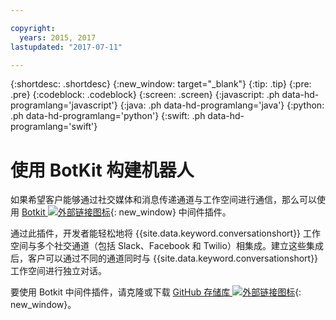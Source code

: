 ```yaml
---

copyright:
  years: 2015, 2017
lastupdated: "2017-07-11"

---
```


{:shortdesc: .shortdesc}
{:new_window: target="_blank"}
{:tip: .tip}
{:pre: .pre}
{:codeblock: .codeblock}
{:screen: .screen}
{:javascript: .ph data-hd-programlang='javascript'}
{:java: .ph data-hd-programlang='java'}
{:python: .ph data-hd-programlang='python'}
{:swift: .ph data-hd-programlang='swift'}

# 使用 BotKit 构建机器人

如果希望客户能够通过社交媒体和消息传递通道与工作空间进行通信，那么可以使用 [Botkit ![外部链接图标](../../icons/launch-glyph.svg "外部链接图标")](http://howdy.ai/botkit){: new_window} 中间件插件。

通过此插件，开发者能轻松地将 {{site.data.keyword.conversationshort}} 工作空间与多个社交通道（包括 Slack、Facebook 和 Twilio）相集成。建立这些集成后，客户可以通过不同的通道同时与 {{site.data.keyword.conversationshort}} 工作空间进行独立对话。

要使用 Botkit 中间件插件，请克隆或下载 [GitHub 存储库 ![外部链接图标](../../icons/launch-glyph.svg "外部链接图标")](https://github.com/watson-developer-cloud/botkit-middleware){: new_window}。
